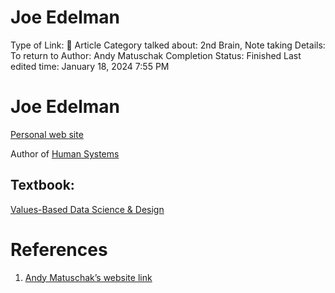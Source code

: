 # Joe Edelman

Type of Link: 📝 Article
Category talked about: 2nd Brain, Note taking
Details: To return to
Author: Andy Matuschak
Completion Status: Finished
Last edited time: January 18, 2024 7:55 PM

# **Joe Edelman**

[Personal web site](https://nxhx.org/)

Author of [Human Systems](https://notes.andymatuschak.org/zXBmXEnJQu525anRDko2SrF)

## Textbook:

[Values-Based Data Science & Design](https://textbook.sfsd.io/)

# References

1. [Andy Matuschak’s website link](https://notes.andymatuschak.org/About_these_notes?stackedNotes=z5E5QawiXCMbtNtupvxeoEX&stackedNotes=zKGjQtsTKgscAoq271ZzKqw&stackedNotes=zNQV445UEcyLXVsRVgoVSfv&stackedNotes=zFuk9QqspNYHAgvzZc33ZGH&stackedNotes=zDXBGEWk7msyonQ2Ngnrf8h&stackedNotes=zB74H9CuWrosEuqve7jZyCo&stackedNotes=zRbqwbnhmVdfLtKxMCibMoX&stackedNotes=zH7AVUkqYYK7xmoAn8PTpAV&stackedNotes=z2qjVZKqSqrqkhFhvUpPDtd&stackedNotes=zQvbnYfHdG1gARTbtC4pje6&stackedNotes=zKBhqUkoRWoNV72aG21GYst&stackedNotes=zKzUzQENhyEDnuwPUhh2EQM&stackedNotes=zME6gV6mc1mQ2KDE5acyho8&stackedNotes=z2iksmfhifvy5a16Abv5MUW&stackedNotes=zHTevHGZQPu8QHpRhUmtsuK&stackedNotes=zSve33D7x1qe5WUjojDcM9y&stackedNotes=z2q7U5ZvXeDxXD6vXAbZb9a&stackedNotes=zG8RB9kAnBBzZ8fpfGh8Drp&stackedNotes=z5URdYxJwnM5TVhQnbZER8b&stackedNotes=zWzai58V4EEmGDVHTEv7g61&stackedNotes=zTXJ65qqaMUbMi95Ak4a3mu)